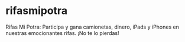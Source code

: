 # rifasmipotra
Rifas Mi Potra: Participa y gana camionetas, dinero, iPads y iPhones en nuestras emocionantes rifas. ¡No te lo pierdas!
